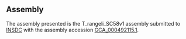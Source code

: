 

Assembly
--------

The assembly presented is the T\_rangeli\_SC58v1 assembly submitted to
[INSDC](http://www.insdc.org) with the assembly accession
[GCA\_000492115.1](http://www.ebi.ac.uk/ena/data/view/GCA_000492115.1).

